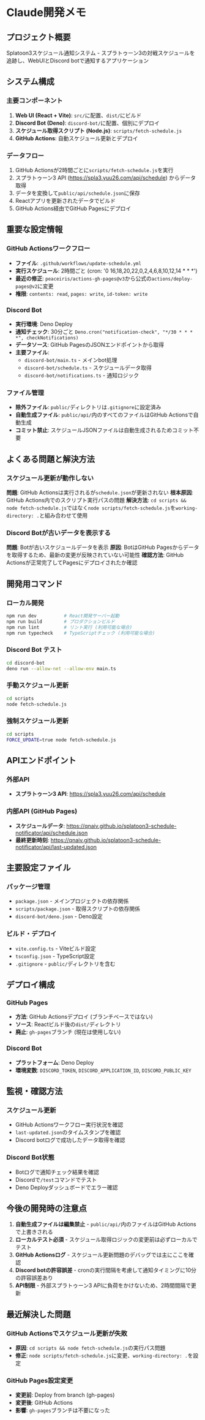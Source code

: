 # Claude開発メモ

## プロジェクト概要
Splatoon3スケジュール通知システム - スプラトゥーン3の対戦スケジュールを追跡し、WebUIとDiscord botで通知するアプリケーション

## システム構成

### 主要コンポーネント
1. **Web UI (React + Vite)**: `src/`に配置、`dist/`にビルド
2. **Discord Bot (Deno)**: `discord-bot/`に配置、個別にデプロイ
3. **スケジュール取得スクリプト (Node.js)**: `scripts/fetch-schedule.js`
4. **GitHub Actions**: 自動スケジュール更新とデプロイ

### データフロー
1. GitHub Actionsが2時間ごとに`scripts/fetch-schedule.js`を実行
2. スプラトゥーン3 API (https://spla3.yuu26.com/api/schedule) からデータ取得
3. データを変換して`public/api/schedule.json`に保存
4. Reactアプリを更新されたデータでビルド
5. GitHub Actions経由でGitHub Pagesにデプロイ

## 重要な設定情報

### GitHub Actionsワークフロー
- **ファイル**: `.github/workflows/update-schedule.yml`
- **実行スケジュール**: 2時間ごと (cron: '0 16,18,20,22,0,2,4,6,8,10,12,14 * * *')
- **最近の修正**: `peaceiris/actions-gh-pages@v3`から公式の`actions/deploy-pages@v2`に変更
- **権限**: `contents: read`, `pages: write`, `id-token: write`

### Discord Bot
- **実行環境**: Deno Deploy
- **通知チェック**: 30分ごと `Deno.cron("notification-check", "*/30 * * * *", checkNotifications)`
- **データソース**: GitHub PagesのJSONエンドポイントから取得
- **主要ファイル**: 
  - `discord-bot/main.ts` - メインbot処理
  - `discord-bot/schedule.ts` - スケジュールデータ取得
  - `discord-bot/notifications.ts` - 通知ロジック

### ファイル管理
- **除外ファイル**: `public/`ディレクトリは`.gitignore`に設定済み
- **自動生成ファイル**: `public/api/`内のすべてのファイルはGitHub Actionsで自動生成
- **コミット禁止**: スケジュールJSONファイルは自動生成されるためコミット不要

## よくある問題と解決方法

### スケジュール更新が動作しない
**問題**: GitHub Actionsは実行されるが`schedule.json`が更新されない
**根本原因**: GitHub Actions内でのスクリプト実行パスの問題
**解決方法**: `cd scripts && node fetch-schedule.js`ではなく`node scripts/fetch-schedule.js`を`working-directory: .`と組み合わせて使用

### Discord Botが古いデータを表示する
**問題**: Botが古いスケジュールデータを表示
**原因**: BotはGitHub Pagesからデータを取得するため、最新の変更が反映されていない可能性
**確認方法**: GitHub Actionsが正常完了してPagesにデプロイされたか確認

## 開発用コマンド

### ローカル開発
```bash
npm run dev          # React開発サーバー起動
npm run build        # プロダクションビルド
npm run lint         # リント実行 (利用可能な場合)
npm run typecheck    # TypeScriptチェック (利用可能な場合)
```

### Discord Bot テスト
```bash
cd discord-bot
deno run --allow-net --allow-env main.ts
```

### 手動スケジュール更新
```bash
cd scripts
node fetch-schedule.js
```

### 強制スケジュール更新
```bash
cd scripts
FORCE_UPDATE=true node fetch-schedule.js
```

## APIエンドポイント

### 外部API
- **スプラトゥーン3 API**: https://spla3.yuu26.com/api/schedule

### 内部API (GitHub Pages)
- **スケジュールデータ**: https://qnaiv.github.io/splatoon3-schedule-notificator/api/schedule.json
- **最終更新時刻**: https://qnaiv.github.io/splatoon3-schedule-notificator/api/last-updated.json

## 主要設定ファイル

### パッケージ管理
- `package.json` - メインプロジェクトの依存関係
- `scripts/package.json` - 取得スクリプトの依存関係
- `discord-bot/deno.json` - Deno設定

### ビルド・デプロイ
- `vite.config.ts` - Viteビルド設定
- `tsconfig.json` - TypeScript設定
- `.gitignore` - `public/`ディレクトリを含む

## デプロイ構成

### GitHub Pages
- **方法**: GitHub Actionsデプロイ (ブランチベースではない)
- **ソース**: Reactビルド後の`dist/`ディレクトリ
- **廃止**: `gh-pages`ブランチ (現在は使用しない)

### Discord Bot
- **プラットフォーム**: Deno Deploy
- **環境変数**: `DISCORD_TOKEN`, `DISCORD_APPLICATION_ID`, `DISCORD_PUBLIC_KEY`

## 監視・確認方法

### スケジュール更新
- GitHub Actionsワークフロー実行状況を確認
- `last-updated.json`のタイムスタンプを確認
- Discord botログで成功したデータ取得を確認

### Discord Bot状態
- Botログで通知チェック結果を確認
- Discordで`/test`コマンドでテスト
- Deno Deployダッシュボードでエラー確認

## 今後の開発時の注意点

1. **自動生成ファイルは編集禁止** - `public/api/`内のファイルはGitHub Actionsで上書きされる
2. **ローカルテスト必須** - スケジュール取得ロジックの変更前は必ずローカルでテスト
3. **GitHub Actionsログ** - スケジュール更新問題のデバッグでは主にここを確認
4. **Discord botの許容誤差** - cronの実行間隔を考慮して通知タイミングに10分の許容誤差あり
5. **API制限** - 外部スプラトゥーン3 APIに負荷をかけないため、2時間間隔で更新

## 最近解決した問題

### GitHub Actionsでスケジュール更新が失敗
- **原因**: `cd scripts && node fetch-schedule.js`の実行パス問題
- **修正**: `node scripts/fetch-schedule.js`に変更、`working-directory: .`を設定

### GitHub Pages設定変更
- **変更前**: Deploy from branch (gh-pages)
- **変更後**: GitHub Actions
- **影響**: `gh-pages`ブランチは不要になった